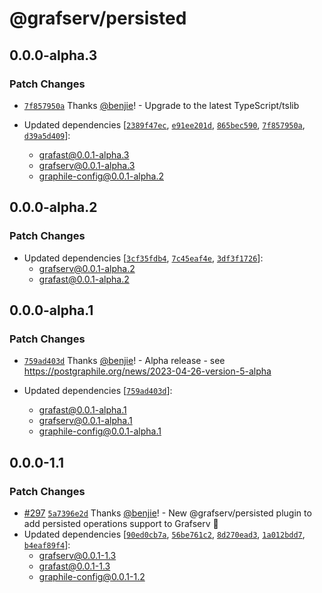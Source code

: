 # @grafserv/persisted

## 0.0.0-alpha.3

### Patch Changes

- [`7f857950a`](https://github.com/benjie/postgraphile-private/commit/7f857950a7e4ec763c936eb6bd1fb77824041d71)
  Thanks [@benjie](https://github.com/benjie)! - Upgrade to the latest
  TypeScript/tslib

- Updated dependencies
  [[`2389f47ec`](https://github.com/benjie/postgraphile-private/commit/2389f47ecf3b708f1085fdeb818eacaaeb257a2d),
  [`e91ee201d`](https://github.com/benjie/postgraphile-private/commit/e91ee201d80d3b32e4e632b101f4c25362a1a05b),
  [`865bec590`](https://github.com/benjie/postgraphile-private/commit/865bec5901f666e147f5d4088152d1f0d2584827),
  [`7f857950a`](https://github.com/benjie/postgraphile-private/commit/7f857950a7e4ec763c936eb6bd1fb77824041d71),
  [`d39a5d409`](https://github.com/benjie/postgraphile-private/commit/d39a5d409ffe1a5855740ecbff1ad11ec0bf6660)]:
  - grafast@0.0.1-alpha.3
  - grafserv@0.0.1-alpha.3
  - graphile-config@0.0.1-alpha.2

## 0.0.0-alpha.2

### Patch Changes

- Updated dependencies
  [[`3cf35fdb4`](https://github.com/benjie/postgraphile-private/commit/3cf35fdb41d08762e9ff838a55dd7fc6004941f8),
  [`7c45eaf4e`](https://github.com/benjie/postgraphile-private/commit/7c45eaf4ed6edf3b9e7bb17846d553f5504e0fb4),
  [`3df3f1726`](https://github.com/benjie/postgraphile-private/commit/3df3f17269bb896cdee90ed8c4ab46fb821a1509)]:
  - grafserv@0.0.1-alpha.2
  - grafast@0.0.1-alpha.2

## 0.0.0-alpha.1

### Patch Changes

- [`759ad403d`](https://github.com/benjie/postgraphile-private/commit/759ad403d71363312c5225c165873ae84b8a098c)
  Thanks [@benjie](https://github.com/benjie)! - Alpha release - see
  https://postgraphile.org/news/2023-04-26-version-5-alpha

- Updated dependencies
  [[`759ad403d`](https://github.com/benjie/postgraphile-private/commit/759ad403d71363312c5225c165873ae84b8a098c)]:
  - grafast@0.0.1-alpha.1
  - grafserv@0.0.1-alpha.1
  - graphile-config@0.0.1-alpha.1

## 0.0.0-1.1

### Patch Changes

- [#297](https://github.com/benjie/postgraphile-private/pull/297)
  [`5a7396e2d`](https://github.com/benjie/postgraphile-private/commit/5a7396e2d1675f49b1d54cf6e748f2bc35aefe8a)
  Thanks [@benjie](https://github.com/benjie)! - New @grafserv/persisted plugin
  to add persisted operations support to Grafserv 🎉
- Updated dependencies
  [[`90ed0cb7a`](https://github.com/benjie/postgraphile-private/commit/90ed0cb7a78479b85115cd1ce045ac253107b3eb),
  [`56be761c2`](https://github.com/benjie/postgraphile-private/commit/56be761c29343e28ba4980c62c955b5adaef25c0),
  [`8d270ead3`](https://github.com/benjie/postgraphile-private/commit/8d270ead3fa8331e28974aae052bd48ad537d1bf),
  [`1a012bdd7`](https://github.com/benjie/postgraphile-private/commit/1a012bdd7d3748ac9a4ca9b1f771876654988f25),
  [`b4eaf89f4`](https://github.com/benjie/postgraphile-private/commit/b4eaf89f401ca207de08770361d07903f6bb9cb0)]:
  - grafserv@0.0.1-1.3
  - grafast@0.0.1-1.3
  - graphile-config@0.0.1-1.2
